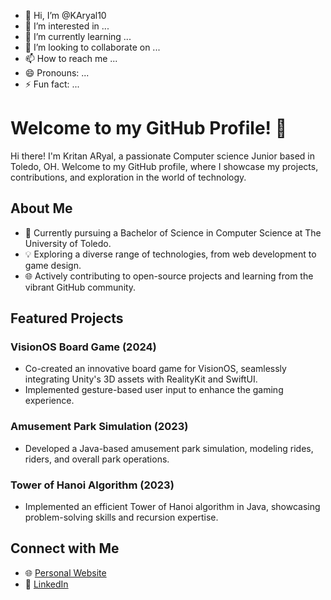 - 👋 Hi, I’m @KAryal10
- 👀 I’m interested in ...
- 🌱 I’m currently learning ...
- 💞️ I’m looking to collaborate on ...
- 📫 How to reach me ...
- 😄 Pronouns: ...
- ⚡ Fun fact: ...

<!---
KAryal10/KAryal10 is a ✨ special ✨ repository because its `README.md` (this file) appears on your GitHub profile.
You can click the Preview link to take a look at your changes.
--->

# Welcome to my GitHub Profile! 👋

Hi there! I'm Kritan ARyal, a passionate Computer science Junior based in Toledo, OH. Welcome to my GitHub profile, where I showcase my projects, contributions, and exploration in the world of technology.

## About Me

- 🚀 Currently pursuing a Bachelor of Science in Computer Science at The University of Toledo.
- 💡 Exploring a diverse range of technologies, from web development to game design.
- 🌐 Actively contributing to open-source projects and learning from the vibrant GitHub community.

## Featured Projects

### VisionOS Board Game (2024)
- Co-created an innovative board game for VisionOS, seamlessly integrating Unity's 3D assets with RealityKit and SwiftUI.
- Implemented gesture-based user input to enhance the gaming experience.

### Amusement Park Simulation (2023)
- Developed a Java-based amusement park simulation, modeling rides, riders, and overall park operations.

### Tower of Hanoi Algorithm (2023)
- Implemented an efficient Tower of Hanoi algorithm in Java, showcasing problem-solving skills and recursion expertise.

## Connect with Me

- 🌐 [Personal Website](karyal10.github.io)
- 💼 [LinkedIn](https://www.linkedin.com/in/kritan-aryal-45ab55234/)
